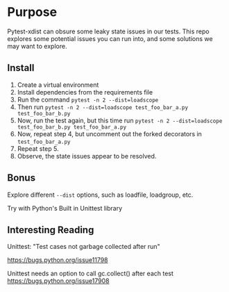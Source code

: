 # Purpose

Pytest-xdist can obsure some leaky state issues in our tests. This repo explores some potential issues you can run into, and some solutions we may want to explore.

## Install

1. Create a virtual environment
2. Install dependencies from the requirements file
3. Run the command `pytest -n 2 --dist=loadscope` 
4. Then run `pytest -n 2 --dist=loadscope test_foo_bar_a.py test_foo_bar_b.py`
5. Now, run the test again, but this time run `pytest -n 2 --dist=loadscope test_foo_bar_b.py test_foo_bar_a.py` 
6. Now, repeat step 4, but uncomment out the forked decorators in `test_foo_bar_a.py`
7. Repeat step 5.
8. Observe, the state issues appear to be resolved.

## Bonus

Explore different `--dist` options, such as loadfile, loadgroup, etc.

Try with Python's Built in Unittest library


## Interesting Reading

Unittest: "Test cases not garbage collected after run"

https://bugs.python.org/issue11798

Unittest needs an option to call gc.collect() after each test
https://bugs.python.org/issue17908

